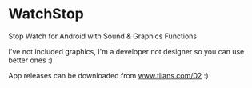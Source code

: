 # WatchStop
Stop Watch for Android with Sound &amp; Graphics Functions

I've not included graphics, I'm a developer not designer so you can use better ones :)

App releases can be downloaded from www.tlians.com/02 :)
